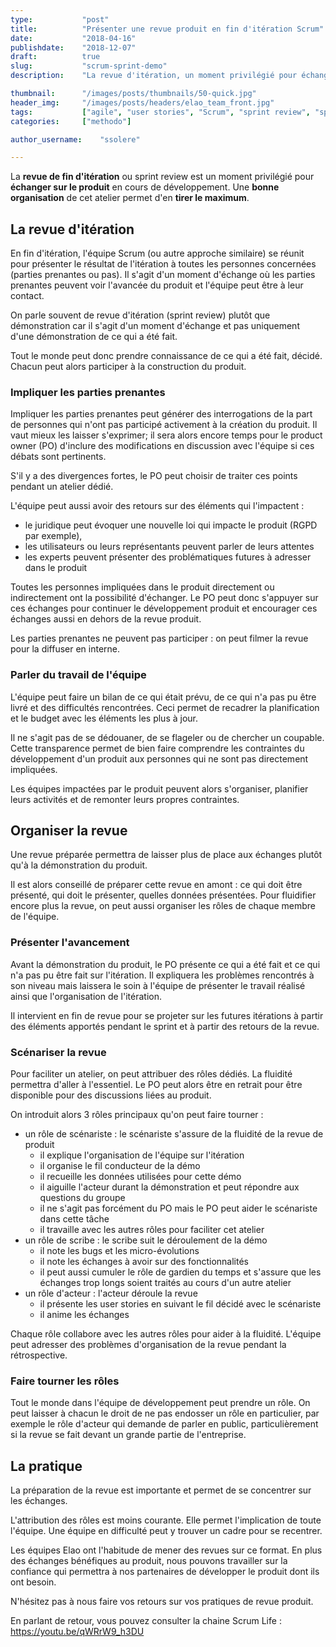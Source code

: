```yaml
---
type:           "post"
title:          "Présenter une revue produit en fin d'itération Scrum"
date:           "2018-04-16"
publishdate:    "2018-12-07"
draft:          true
slug:           "scrum-sprint-demo"
description:    "La revue d'itération, un moment privilégié pour échanger sur le produit en cours de développement"

thumbnail:      "/images/posts/thumbnails/50-quick.jpg"
header_img:     "/images/posts/headers/elao_team_front.jpg"
tags:           ["agile", "user stories", "Scrum", "sprint review", "sprint demo", "revue itération", "revue produit"]
categories:     ["methodo"]

author_username:    "ssolere"

---
```


La **revue de fin d'itération** ou sprint review est un moment privilégié pour **échanger sur le produit** en cours de développement. Une **bonne organisation** de cet atelier permet d'en **tirer le maximum**.<!--more-->

## La revue d'itération

En fin d'itération, l'équipe Scrum (ou autre approche similaire) se réunit pour présenter le résultat de l'itération à toutes les personnes concernées (parties prenantes ou pas). Il s'agit d'un moment d'échange où les parties prenantes peuvent voir l'avancée du produit et l'équipe peut être à leur contact.

On parle souvent de revue d'itération (sprint review) plutôt que démonstration car il s'agit d'un moment d'échange et pas uniquement d'une démonstration de ce qui a été fait.

Tout le monde peut donc prendre connaissance de ce qui a été fait, décidé. Chacun peut alors participer à la construction du produit.

### Impliquer les parties prenantes

Impliquer les parties prenantes peut générer des interrogations de la part de personnes qui n'ont pas participé activement à la création du produit. Il vaut mieux les laisser s'exprimer; il sera alors encore temps pour le product owner (PO) d'inclure des modifications en discussion avec l'équipe si ces débats sont pertinents.

S'il y a des divergences fortes, le PO peut choisir de traiter ces points pendant un atelier dédié.

L'équipe peut aussi avoir des retours sur des éléments qui l'impactent :

* le juridique peut évoquer une nouvelle loi qui impacte le produit (RGPD par exemple),
* les utilisateurs ou leurs représentants peuvent parler de leurs attentes
* les experts peuvent présenter des problématiques futures à adresser dans le produit

Toutes les personnes impliquées dans le produit directement ou indirectement ont la possibilité d'échanger. Le PO peut donc s'appuyer sur ces échanges pour continuer le développement produit et encourager ces échanges aussi en dehors de la revue produit.

Les parties prenantes ne peuvent pas participer : on peut filmer la revue pour la diffuser en interne.

### Parler du travail de l'équipe

L'équipe peut faire un bilan de ce qui était prévu, de ce qui n'a pas pu être livré et des difficultés rencontrées. Ceci permet de recadrer la planification et le budget avec les éléments les plus à jour.

Il ne s'agit pas de se dédouaner, de se flageler ou de chercher un coupable.  Cette transparence permet de bien faire comprendre les contraintes du développement d'un produit aux personnes qui ne sont pas directement impliquées.

Les équipes impactées par le produit peuvent alors s'organiser, planifier leurs activités et de remonter leurs propres contraintes.

## Organiser la revue

Une revue préparée permettra de laisser plus de place aux échanges plutôt qu'à la démonstration du produit.

Il est alors conseillé de préparer cette revue en amont : ce qui doit être présenté, qui doit le présenter, quelles données présentées. Pour fluidifier encore plus la revue, on peut aussi organiser les rôles de chaque membre de l'équipe.

### Présenter l'avancement

Avant la démonstration du produit, le PO présente ce qui a été fait et ce qui n'a pas pu être fait sur l'itération. Il expliquera les problèmes rencontrés à son niveau mais laissera le soin à l'équipe de présenter le travail réalisé ainsi que l'organisation de l'itération. 

Il intervient en fin de revue pour se projeter sur les futures itérations à partir des éléments apportés pendant le sprint et à partir des retours de la revue. 

### Scénariser la revue

Pour faciliter un atelier, on peut attribuer des rôles dédiés. La fluidité permettra d'aller à l'essentiel. Le PO peut alors être en retrait pour être disponible pour des discussions liées au produit.

On introduit alors 3 rôles principaux qu'on peut faire tourner :

* un rôle de scénariste : le scénariste s'assure de la fluidité de la revue de produit
	* il explique l'organisation de l'équipe sur l'itération
	* il organise le fil conducteur de la démo
	* il recueille les données utilisées pour cette démo
	* il aiguille l'acteur durant la démonstration et peut répondre aux questions du groupe
	* il ne s'agit pas forcément du PO mais le PO peut aider le scénariste dans cette tâche
	* il travaille avec les autres rôles pour faciliter cet atelier
* un rôle de scribe : le scribe suit le déroulement de la démo
	* il note les bugs et les micro-évolutions
	* il note les échanges à avoir sur des fonctionnalités
	* il peut aussi cumuler le rôle de gardien du temps et s'assure que les échanges trop longs soient traités au cours d'un autre atelier
* un rôle d'acteur : l'acteur déroule la revue
	* il présente les user stories en suivant le fil décidé avec le scénariste
	* il anime les échanges

Chaque rôle collabore avec les autres rôles pour aider à la fluidité. L'équipe peut adresser des problèmes d'organisation de la revue pendant la rétrospective.

### Faire tourner les rôles

Tout le monde dans l'équipe de développement peut prendre un rôle. On peut laisser à chacun le droit de ne pas endosser un rôle en particulier, par exemple le rôle d'acteur qui demande de parler en public, particulièrement si la revue se fait devant un grande partie de l'entreprise.

## La pratique

La préparation de la revue est importante et permet de se concentrer sur les échanges.

L'attribution des rôles est moins courante. Elle permet l'implication de toute l'équipe. Une équipe en difficulté peut y trouver un cadre pour se recentrer.

Les équipes Elao ont l'habitude de mener des revues sur ce format. En plus des échanges bénéfiques au produit, nous pouvons travailler sur la confiance qui permettra à nos partenaires de développer le produit dont ils ont besoin.

N'hésitez pas à nous faire vos retours sur vos pratiques de revue produit.

En parlant de retour, vous pouvez consulter la chaine Scrum Life : https://youtu.be/qWRrW9_h3DU 